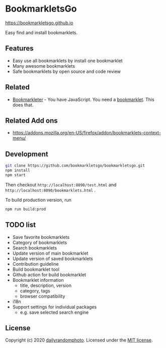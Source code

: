 # BookmarkletsGo

https://bookmarkletsgo.github.io

Easy find and install bookmarklets.

## Features

- Easy use all bookmarklets by install one bookmarklet
- Many awesome bookmarklets
- Safe bookmarklets by open source and code review

## Related

- [Bookmarkleter](https://github.com/chriszarate/bookmarkleter) - You have JavaScript. You need a [bookmarklet][bookmarklet]. This does that.

## Related Add ons

- https://addons.mozilla.org/en-US/firefox/addon/bookmarklets-context-menu/

## Development

```sh
git clone https://github.com/bookmarkletsgo/bookmarkletsgo.git
npm install
npm start
```

Then checkout `http://localhost:8090/test.html` and `http://localhost:8090/bookmarklets.html` .

To build production version, run

```sh
npm run build:prod
```

## TODO list

- Save favorite bookmarklets
- Category of bookmarklets
- Search bookmarklets
- Update version of main bookmarklet
- Update version of saved bookmarklets
- Contribution guideline
- Build bookmarklet tool
- Github action for build bookmarklet
- Bookmarklet information
  - title, description, version
  - category, tags
  - browser compatibility
- i18n
- Support settings for individual packages
  - e.g. save selected search engine

## License

Copyright (c) 2020 [dailyrandomphoto][my-url]. Licensed under the [MIT license][license-url].

[my-url]: https://github.com/dailyrandomphoto
[license-url]: LICENSE
[bookmarklet]: http://en.wikipedia.org/wiki/Bookmarklet "Wikipedia entry on Bookmarklets"
